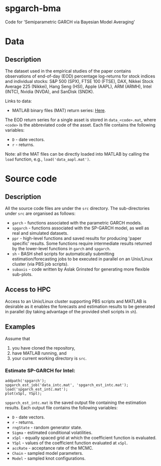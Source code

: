# spgarch-bma
Code for 'Semiparametric GARCH via Bayesian Model Averaging'
<!---
[arXiv](https://arxiv.org/abs/1708.07587).
-->
# Data

## Description
The dataset used in the empirical studies of the paper contains observations of end-of-day (EOD) percentage log-returns for stock indices and individual stocks: S&P 500 (SPX), FTSE 100 (FTSE), DAX, Nikkei Stock Average 225 (Nikkei), Hang Seng (HSI), Apple (AAPL), ARM (ARMH), Intel (INTC), Nvidia (NVDA), and SanDisk (SNDK).

Links to data:
* MATLAB binary files (MAT) return series: [Here](https://github.com/wilson-ye-chen/spgarch-bma/tree/master/src/spgarch).

The EOD return series for a single asset is stored in `data_<code>.mat`, where `<code>` is the abbreviated code of the asset. Each file contains the following variables:
* `D` - date vectors.
* `r` - returns.

Note: all the MAT files can be directly loaded into MATLAB by calling the `load` function, e.g., `load('data_aapl.mat')`.

# Source code
## Description
All the source code files are under the `src` directory. The sub-directories under `src` are organised as follows:
* `garch` - functions associated with the parametric GARCH models.
* `spgarch` - functions associated with the SP-GARCH model, as well as real and simulated datasets.
* `ppr` - high-level functions and saved results for producing 'paper specific' results. Some functions require intermediate results returned by the lower-level functions in `garch` and `spgarch`.
* `sh` - BASH shell scripts for automatically submitting estimation/forecasting jobs to be executed in parallel on an Unix/Linux cluster (via PBS job scripts).
* `subaxis` - code written by Aslak Grinsted for generating more flexible sub-plots.

## Access to HPC
Access to an Unix/Linux cluster supporting PBS scripts and MATLAB is desirable as it enables the forecasts and estimation results to be generated in parallel (by taking advantage of the provided shell scripts in `sh`).

## Examples
Assume that
1. you have cloned the repository,
2. have MATLAB running, and
3. your current working directory is `src`.

### Estimate SP-GARCH for Intel:
```
addpath('spgarch');
spgarch_est_job('data_intc.mat', 'spgarch_est_intc.mat');
load('spgarch_est_intc.mat');
plot(xSpl, YSpl);
```
`spgarch_est_intc.mat` is the saved output file containing the estimation results. Each output file contains the following variables:
* `D` - date vectors.
* `r` - returns.
* `rngState` - random generator state.
* `Sigma` - estimated conditional volatilities.
* `xSpl` - equally spaced grid at which the coefficient function is evaluated.
* `YSpl` - values of the coefficient function evaluated at `xSpl`.
* `accRate` - acceptance rate of the MCMC.
* `Chain` - sampled model parameters.
* `Model` - sampled knot configurations.
